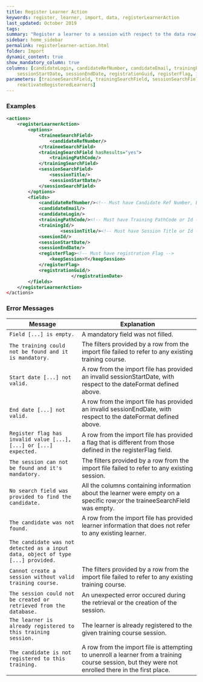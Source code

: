 ```yaml
---
title: Register Learner Action
keywords: register, learner, import, data, registerLearnerAction
last_updated: October 2019
tags:
summary: "Register a learner to a session with respect to the data row from the import file."
sidebar: home_sidebar
permalink: registerlearner-action.html
folder: Import
dynamic_content: true
show_mandatory_column: true
columns: [candidateLogin, candidateRefNumber, candidateEmail, trainingPathCode, trainingId, sessionTitle, sessionId, 
    sessionStartDate, sessionEndDate, registrationGuid, registerFlag, ignoredColumn, registrationDate]
parameters: [traineeSearchField, trainingSearchField, sessionSearchField, dontUpdateExistingSessions, fullAccess, 
    reactivateRegisteredLearners]
---
```


### Examples

```xml 
<actions>
	<registerLearnerAction>
		<options>
			<traineeSearchField>
				<candidateRefNumber/>
			</traineeSearchField>
			<trainingSearchField hasResults="yes">
				<trainingPathCode/>
			</trainingSearchField>
			<sessionSearchField>
				<sessionTitle/>
				<sessionStartDate/>
			</sessionSearchField>
		</options>
		<fields>
			<candidateRefNumber/><!-- Must have Candidate Ref Number, Email or Login -->
			<candidateEmail/>
			<candidateLogin/>
			<trainingPathCode/><!-- Must have Training PathCode or Id --> 
			<trainingId/>
                	<sessionTitle/><!-- Must have Session Title or Id --> 
			<seesionId/>
			<sessionStartDate/>
			<sessionEndDate/>
			<registerFlag><!-- Must have registration Flag -->
				<keepSession>Y</keepSession>
			</registerFlag>
			<registrationGuid/>
                        </registrationDate>
		</fields>
	</registerLearnerAction>
</actions>
```

### Error Messages

Message | Explanation
---- | ----
`Field [...] is empty.` |	A mandatory field was not filled.
`The training could not be found and it is mandatory.` |	The filters provided by a row from the import file failed to refer to any existing training course.
`Start date [...] not valid.` |	A row from the import file has provided an invalid sessionStartDate, with respect to the dateFormat defined above.
`End date [...] not valid.` |	A row from the import file has provided an invalid sessionEndDate, with respect to the dateFormat defined above.
`Register flag has invalid value [...], [...] or [...] expected.` |	A row from the import file has provided a flag that is different from those defined in the registerFlag field.
`The session can not be found and it's mandatory.` |	The filters provided by a row from the import file failed to refer to any existing session.
`No search field was provided to find the candidate.` |	All the columns containing information about the learner were empty on a specific row;or the traineeSearchField was empty.
`The candidate was not found.` |	A row from the import file has provided learner information that does not refer to any existing learner.
`The candidate was not detected as a input data, object of type [...] provided.` |	
`Cannot create a session without valid training course.` |	The filters provided by a row from the import file failed to refer to any existing training course.
`The session could not be created or retrieved from the database.` |	An unexpected error occured during the retrieval or the creation of the session.
`The learner is already registered to this training session.` |	The learner is already registered to the given training course session.
`The candidate is not registered to this training.` |	A row from the import file is attempting to unenroll a learner from a training course session, but they were not enrolled there in the first place.
